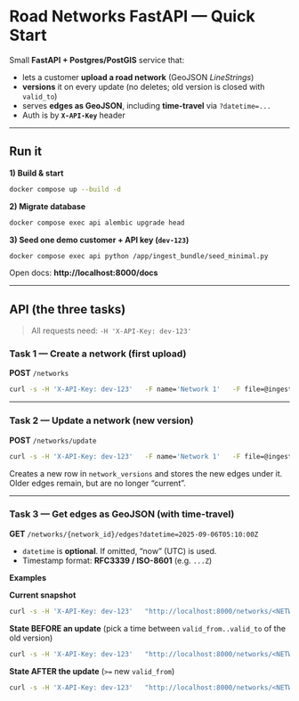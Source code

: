 # Road Networks FastAPI — Quick Start

Small **FastAPI + Postgres/PostGIS** service that:

- lets a customer **upload a road network** (GeoJSON _LineStrings_)
- **versions** it on every update (no deletes; old version is closed with `valid_to`)
- serves **edges as GeoJSON**, including **time-travel** via `?datetime=...`
- Auth is by **`X-API-Key`** header

---

## Run it

**1) Build & start**
```bash
docker compose up --build -d
```

**2) Migrate database**
```bash
docker compose exec api alembic upgrade head
```

**3) Seed one demo customer + API key (`dev-123`)**
```bash
docker compose exec api python /app/ingest_bundle/seed_minimal.py
```

Open docs: **http://localhost:8000/docs**

---

## API (the three tasks)

> All requests need: `-H 'X-API-Key: dev-123'`

### Task 1 — Create a network (first upload)

**POST** `/networks`

```bash
curl -s -H 'X-API-Key: dev-123'   -F name='Network 1'   -F file=@ingest_bundle/file-1.geojson   http://localhost:8000/networks | jq .
```

---

### Task 2 — Update a network (new version)

**POST** `/networks/update`

```bash
curl -s -H 'X-API-Key: dev-123'   -F name='Network 1'   -F file=@ingest_bundle/file-2.geojson   http://localhost:8000/networks/update | jq .
```

Creates a new row in `network_versions` and stores the new edges under it.  
Older edges remain, but are no longer “current”.

---

### Task 3 — Get edges as GeoJSON (with time-travel)

**GET** `/networks/{network_id}/edges?datetime=2025-09-06T05:10:00Z`

- `datetime` is **optional**. If omitted, “now” (UTC) is used.
- Timestamp format: **RFC3339 / ISO-8601** (e.g. `...Z`)

**Examples**

**Current snapshot**
```bash
curl -s -H 'X-API-Key: dev-123'   "http://localhost:8000/networks/<NETWORK_ID>/edges"   | jq '.features | length'
```

**State BEFORE an update** (pick a time between `valid_from..valid_to` of the old version)
```bash
curl -s -H 'X-API-Key: dev-123'   "http://localhost:8000/networks/<NETWORK_ID>/edges?datetime=$TS"   | jq '.features | length'
```

**State AFTER the update** (`>=` new `valid_from`)
```bash
curl -s -H 'X-API-Key: dev-123'   "http://localhost:8000/networks/<NETWORK_ID>/edges?datetime=$TS"   | jq '.features | length'
```
